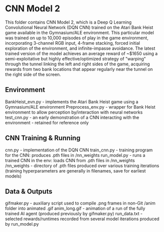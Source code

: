 # CNN Model 2
This folder contains CNN Model 2, which is a Deep Q Learning Convolutional Neural Network (DQN CNN) trained on the Atari Bank Heist game available in the Gymnasium/ALE environment.  This particular model was trained on up to 10,000 episodes of play in the game environment, incorporating 3-channel RGB input, 4-frame stacking, forced initial exploration of the environment, and infinite-impasse avoidance.  The latest trained version of the model achieves an average reward of ~$1650 using a semi-exploitative but highly effective/optimized strategy of "warping" through the tunnel linking the left and right sides of the game, acquiring rewards from two bank locations that appear regularly near the tunnel on the right side of the screen.

## Environment
BankHeist_evn.py - implements the Atari Bank Heist game using a Gymnasium/ALE environment
Preprocess_env.py - wrapper for Bank Heist environment to allow perception by/interaction with neural networks
test_cnn.py - an early demonstration of a CNN interacting with the environment - retained for reference only

## CNN Training & Running
cnn.py - implementation of the DQN CNN
train_cnn.py - training program for the CNN: produces .pth files in /nn_weights
run_model.py - runs a trained CNN in the env: loads CNN from .pth files in /nn_weights
/nn_weights - directory of .pth files produced over various training iterations
  (training hyperparameters are generally in filenames, save for earliest models)

## Data & Outputs
gifmaker.py - auxiliary script used to compile .png frames in non-Git /anim folder into animated .gif
anim_long.gif - animation of a run of the fully trained AI agent (produced previously by gifmaker.py)
run_data.txt - selected rewards/runtimes recorded from several model iterations produced by run_model.py
